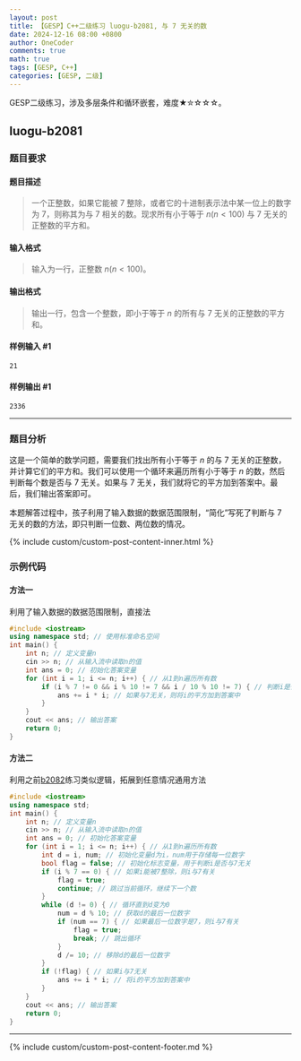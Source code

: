 ```yaml
---
layout: post
title: 【GESP】C++二级练习 luogu-b2081, 与 7 无关的数
date: 2024-12-16 08:00 +0800
author: OneCoder
comments: true
math: true
tags: [GESP, C++]
categories: [GESP, 二级]
---
```

GESP二级练习，涉及多层条件和循环嵌套，难度★✮☆☆☆。

<!--more-->

## luogu-b2081

### 题目要求

#### 题目描述

>一个正整数，如果它能被 $7$ 整除，或者它的十进制表示法中某一位上的数字为 $7$，则称其为与 $7$ 相关的数。现求所有小于等于 $n(n<100)$ 与 $7$ 无关的正整数的平方和。

#### 输入格式

>输入为一行，正整数 $n(n<100)$。

#### 输出格式

>输出一行，包含一个整数，即小于等于 $n$ 的所有与 $7$ 无关的正整数的平方和。

#### 样例输入 #1

```console
21
```

#### 样例输出 #1

```console
2336
```

---

### 题目分析

这是一个简单的数学问题，需要我们找出所有小于等于 $n$ 的与 $7$ 无关的正整数，并计算它们的平方和。我们可以使用一个循环来遍历所有小于等于 $n$ 的数，然后判断每个数是否与 $7$ 无关。如果与 $7$ 无关，我们就将它的平方加到答案中。最后，我们输出答案即可。

本题解答过程中，孩子利用了输入数据的数据范围限制，“简化”写死了判断与 $7$ 无关的数的方法，即只判断一位数、两位数的情况。

{% include custom/custom-post-content-inner.html %}

### 示例代码

#### 方法一

利用了输入数据的数据范围限制，直接法

```cpp
#include <iostream>
using namespace std; // 使用标准命名空间
int main() {
    int n; // 定义变量n
    cin >> n; // 从输入流中读取n的值
    int ans = 0; // 初始化答案变量
    for (int i = 1; i <= n; i++) { // 从1到n遍历所有数
        if (i % 7 != 0 && i % 10 != 7 && i / 10 % 10 != 7) { // 判断i是否与7无关
            ans += i * i; // 如果与7无关，则将i的平方加到答案中
        }
    }
    cout << ans; // 输出答案
    return 0;
}
```

#### 方法二

利用之前[b2082](https://www.coderli.com/gesp-2-luogu-b2082/)练习类似逻辑，拓展到任意情况通用方法

```cpp
#include <iostream>
using namespace std;
int main() {
    int n; // 定义变量n
    cin >> n; // 从输入流中读取n的值
    int ans = 0; // 初始化答案变量
    for (int i = 1; i <= n; i++) { // 从1到n遍历所有数
        int d = i, num; // 初始化变量d为i，num用于存储每一位数字
        bool flag = false; // 初始化标志变量，用于判断i是否与7无关
        if (i % 7 == 0) { // 如果i能被7整除，则i与7有关
            flag = true;
            continue; // 跳过当前循环，继续下一个数
        }
        while (d != 0) { // 循环直到d变为0
            num = d % 10; // 获取d的最后一位数字
            if (num == 7) { // 如果最后一位数字是7，则i与7有关
                flag = true;
                break; // 跳出循环
            }
            d /= 10; // 移除d的最后一位数字
        }
        if (!flag) { // 如果i与7无关
            ans += i * i; // 将i的平方加到答案中
        }
    }
    cout << ans; // 输出答案
    return 0;
}
```

---

{% include custom/custom-post-content-footer.md %}
